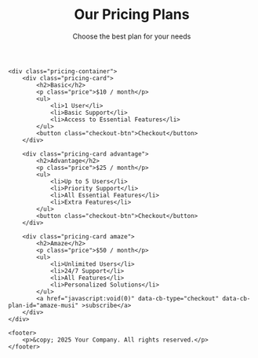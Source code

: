 <!DOCTYPE html>
<html lang="en">
<head>
    <meta charset="UTF-8">
    <meta name="viewport" content="width=device-width, initial-scale=1.0">
    <title>Pricing Plans</title>
    <link rel="stylesheet" href="style.css">
    <script src="https://js.chargebee.com/v2/chargebee.js" data-cb-site="solutions-int-test" ></script>
</head>
<body>
    <header>
        <h1>Our Pricing Plans</h1>
        <p>Choose the best plan for your needs</p>
    </header>

    <div class="pricing-container">
        <div class="pricing-card">
            <h2>Basic</h2>
            <p class="price">$10 / month</p>
            <ul>
                <li>1 User</li>
                <li>Basic Support</li>
                <li>Access to Essential Features</li>
            </ul>
            <button class="checkout-btn">Checkout</button>
        </div>

        <div class="pricing-card advantage">
            <h2>Advantage</h2>
            <p class="price">$25 / month</p>
            <ul>
                <li>Up to 5 Users</li>
                <li>Priority Support</li>
                <li>All Essential Features</li>
                <li>Extra Features</li>
            </ul>
            <button class="checkout-btn">Checkout</button>
        </div>

        <div class="pricing-card amaze">
            <h2>Amaze</h2>
            <p class="price">$50 / month</p>
            <ul>
                <li>Unlimited Users</li>
                <li>24/7 Support</li>
                <li>All Features</li>
                <li>Personalized Solutions</li>
            </ul>
            <a href="javascript:void(0)" data-cb-type="checkout" data-cb-plan-id="amaze-musi" >subscribe</a>
        </div>
    </div>

    <footer>
        <p>&copy; 2025 Your Company. All rights reserved.</p>
    </footer>
</body>
</html>
